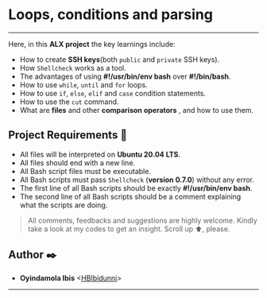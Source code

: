 # Loops, conditions and parsing
-------
Here, in this __ALX project__ the key learnings include:
* How to create __SSH keys__(both `public` and `private` SSH keys).
* How `Shellcheck` works as a tool.
* The advantages of using __#!/usr/bin/env bash__  over __#!/bin/bash__.
* How to use `while`, `until` and `for` loops.
* How to use `if`, `else`, `elif` and `case` condition statements.
* How to use the `cut` command.
* What are __files__ and other __comparison operators__ , and how to use them.

## Project Requirements :briefcase:
* All files will be interpreted on __Ubuntu 20.04 LTS__.
* All files should end with a new line.
* All Bash script files must be executable.
* All Bash scripts must pass `Shellcheck` (__version 0.7.0__) without any error.
* The first line of all  Bash scripts should be exactly __#!/usr/bin/env bash__.
* The second line of all Bash scripts should be a comment explaining what the scripts are doing.

> All comments, feedbacks and suggestions are highly welcome. Kindly take a look at my
codes to get an insight. Scroll up :arrow_up:, please.

##  Author :black_nib:
*  __Oyindamola Ibis__ <[HBIbidunni](https://github.com/HBIbidunni)>
-------
